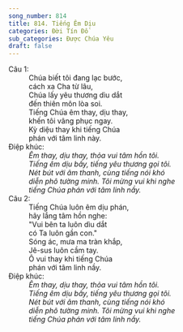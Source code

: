 ```yaml
---
song_number: 814
title: 814. Tiếng Êm Dịu
categories: Đời Tín Đồ
sub_categories: Được Chúa Yêu
draft: false
---
```

<dl><dt>Câu 1:</dt><dd data-verse="1">Chúa biết tôi đang lạc bước, <br/>cách xa Cha từ lâu, <br/>Chúa lấy yêu thương dìu dắt <br/>đến thiên môn lòa soi. <br/>Tiếng Chúa êm thay, dịu thay, <br/>khến tôi vâng phục ngay. <br/>Kỳ diệu thay khi tiếng Chúa <br/>phán với tâm linh này. </dd><dt>Điệp khúc:</dt><dd data-chorus="1"><em>Êm thay, dịu thay, thỏa vui tâm hồn tôi. <br/>Tiếng êm dịu bấy, tiếng yêu thương gọi tôi. <br/>Nét bút với âm thanh, cùng tiếng nói khó <br/>diễn phô tường minh. Tôi mừng vui khi nghe <br/>tiếng Chúa phán với tâm linh nầy. </em></dd><dt>Câu 2:</dt><dd data-verse="2">Tiếng Chúa luôn êm dịu phán, <br/>hãy lắng tâm hồn nghe: <br/>"Vui bên ta luôn dìu dắt <br/>có Ta luôn gần con." <br/>Sóng ác, mưa ma tràn khắp, <br/>Jê-sus luôn cầm tay. <br/>Ô vui thay khi tiếng Chúa <br/>phán với tâm linh nầy. </dd><dt>Điệp khúc:</dt><dd data-chorus="1"><em>Êm thay, dịu thay, thỏa vui tâm hồn tôi. <br/>Tiếng êm dịu bấy, tiếng yêu thương gọi tôi. <br/>Nét bút với âm thanh, cùng tiếng nói khó <br/>diễn phô tường minh. Tôi mừng vui khi nghe <br/>tiếng Chúa phán với tâm linh nầy. </em></dd></dl>
